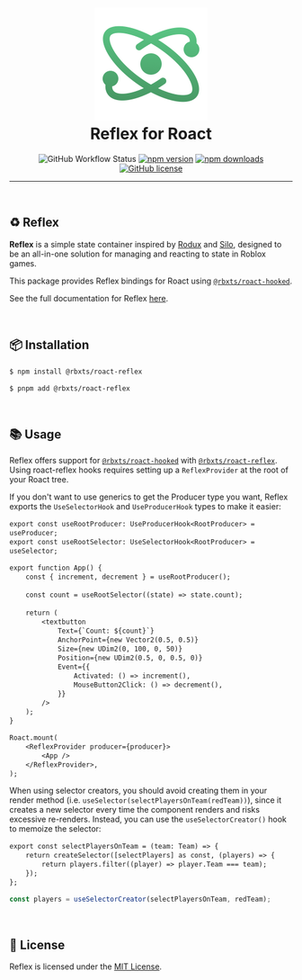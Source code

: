 <h1 align="center">
	<a href="https://www.npmjs.com/package/@rbxts/roact-reflex">
		<img src="public/logo.png" alt="Reflex" width="200" />
	</a>
	<br />
	<b>Reflex for Roact</b>
</h1>

<div align="center">

![GitHub Workflow Status](https://img.shields.io/github/actions/workflow/status/littensy/roact-reflex/ci.yml?branch=master&style=for-the-badge&logo=github)
[![npm version](https://img.shields.io/npm/v/@rbxts/roact-reflex.svg?style=for-the-badge&logo=npm)](https://www.npmjs.com/package/@rbxts/roact-reflex)
[![npm downloads](https://img.shields.io/npm/dt/@rbxts/roact-reflex.svg?style=for-the-badge&logo=npm)](https://www.npmjs.com/package/@rbxts/roact-reflex)
[![GitHub license](https://img.shields.io/github/license/littensy/roact-reflex?style=for-the-badge)](LICENSE.md)

</div>

---

&nbsp;

## ♻️ Reflex

**Reflex** is a simple state container inspired by [Rodux](https://github.com/roblox/rodux) and [Silo](https://github.com/sleitnick/rbxts-silo), designed to be an all-in-one solution for managing and reacting to state in Roblox games.

This package provides Reflex bindings for Roact using [`@rbxts/roact-hooked`](https://npmjs.com/package/@rbxts/roact-hooked).

See the full documentation for Reflex [here](https://github.com/littensy/reflex).

&nbsp;

## 📦 Installation

```console
$ npm install @rbxts/roact-reflex
```

```console
$ pnpm add @rbxts/roact-reflex
```

&nbsp;

## 📚 Usage

Reflex offers support for [`@rbxts/roact-hooked`](https://npmjs.com/package/@rbxts/roact-hooked) with [`@rbxts/roact-reflex`](https://npmjs.com/package/@rbxts/roact-reflex). Using roact-reflex hooks requires setting up a `ReflexProvider` at the root of your Roact tree.

If you don't want to use generics to get the Producer type you want, Reflex exports the `UseSelectorHook` and `UseProducerHook` types to make it easier:

```tsx
export const useRootProducer: UseProducerHook<RootProducer> = useProducer;
export const useRootSelector: UseSelectorHook<RootProducer> = useSelector;
```

```tsx
export function App() {
	const { increment, decrement } = useRootProducer();

	const count = useRootSelector((state) => state.count);

	return (
		<textbutton
			Text={`Count: ${count}`}
			AnchorPoint={new Vector2(0.5, 0.5)}
			Size={new UDim2(0, 100, 0, 50)}
			Position={new UDim2(0.5, 0, 0.5, 0)}
			Event={{
				Activated: () => increment(),
				MouseButton2Click: () => decrement(),
			}}
		/>
	);
}
```

```tsx
Roact.mount(
	<ReflexProvider producer={producer}>
		<App />
	</ReflexProvider>,
);
```

When using selector creators, you should avoid creating them in your render method (i.e. `useSelector(selectPlayersOnTeam(redTeam))`), since it creates a new selector every time the component renders and risks excessive re-renders. Instead, you can use the `useSelectorCreator()` hook to memoize the selector:

```tsx
export const selectPlayersOnTeam = (team: Team) => {
	return createSelector([selectPlayers] as const, (players) => {
		return players.filter((player) => player.Team === team);
	});
};
```

```ts
const players = useSelectorCreator(selectPlayersOnTeam, redTeam);
```

&nbsp;

## 📝 License

Reflex is licensed under the [MIT License](LICENSE.md).
